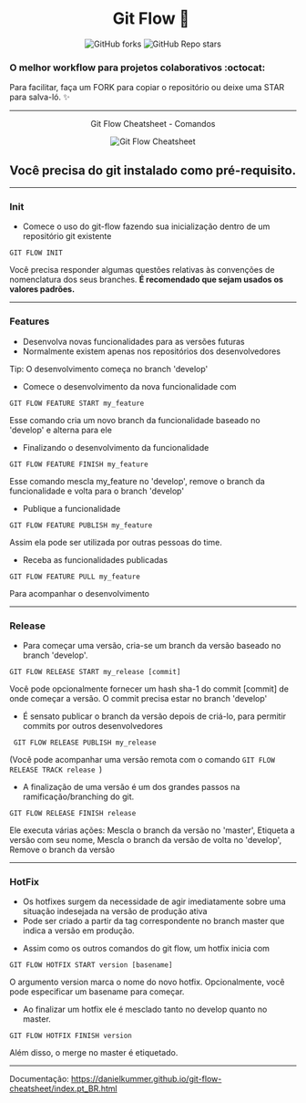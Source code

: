 # <div align="center"> Git Flow  :memo: ​ </div>

<div align="center"> <img alt="GitHub forks" src="https://img.shields.io/github/forks/tayhsn/git-flow?logoColor=blue&style=social"> <img alt="GitHub Repo stars" src="https://img.shields.io/github/stars/tayhsn/git-flow?logoColor=black&style=social"> </div>

### O melhor workflow para projetos colaborativos :octocat:

Para facilitar, faça um FORK para copiar o repositório ou deixe uma STAR para salva-ló. :sparkles:

<hr>

<div align="center">
<p>Git Flow Cheatsheet - Comandos<p>
<img src="https://danielkummer.github.io/git-flow-cheatsheet/img/git-flow-commands.png" alt="Git Flow Cheatsheet"/>
</div>

## Você precisa do git instalado como pré-requisito.

<hr>

### Init

* Comece o uso do git-flow fazendo sua inicialização dentro de um repositório git existente

``` GIT FLOW INIT ```

Você precisa responder algumas questões relativas às convenções de nomenclatura dos seus branches. **É recomendado que sejam usados os valores padrões.** 

<hr>

### Features

- Desenvolva novas funcionalidades para as versões futuras
- Normalmente existem apenas nos repositórios dos desenvolvedores

Tip: O desenvolvimento começa no branch 'develop'

* Comece o desenvolvimento da nova funcionalidade com

``` GIT FLOW FEATURE START my_feature ```

Esse comando cria um novo branch da funcionalidade baseado no 'develop' e alterna para ele

* Finalizando o desenvolvimento da funcionalidade

``` GIT FLOW FEATURE FINISH my_feature ```

Esse comando mescla my_feature no 'develop', remove o branch da funcionalidade e volta para o branch 'develop'

* Publique a funcionalidade

``` GIT FLOW FEATURE PUBLISH my_feature ```

Assim ela pode ser utilizada por outras pessoas do time.

* Receba as funcionalidades publicadas

```GIT FLOW FEATURE PULL my_feature ```

Para acompanhar o desenvolvimento

<hr>

### Release

* Para começar uma versão, cria-se um branch da versão baseado no branch 'develop'.

```GIT FLOW RELEASE START my_release [commit] ```

Você pode opcionalmente fornecer um hash sha-1 do commit [commit] de onde começar a versão. O commit precisa estar no branch 'develop'

*  É sensato publicar o branch da versão depois de criá-lo, para permitir commits por outros desenvolvedores

``` GIT FLOW RELEASE PUBLISH my_release```

(Você pode acompanhar uma versão remota com o comando ```GIT FLOW RELEASE TRACK release ```)

* A finalização de uma versão é um dos grandes passos na ramificação/branching do git. 

``` GIT FLOW RELEASE FINISH release ```

Ele executa várias ações: Mescla o branch da versão no 'master', Etiqueta a versão com seu nome, Mescla o branch da versão de volta no 'develop', Remove o branch da versão

<hr>

### HotFix

- Os hotfixes surgem da necessidade de agir imediatamente sobre uma situação indesejada na versão de produção ativa
- Pode ser criado a partir da tag correspondente no branch master que indica a versão em produção.

* Assim como os outros comandos do git flow, um hotfix inicia com

```GIT FLOW HOTFIX START version [basename] ```

O argumento version marca o nome do novo hotfix. Opcionalmente, você pode especificar um basename para começar.

* Ao finalizar um hotfix ele é mesclado tanto no develop quanto no master.

```GIT FLOW HOTFIX FINISH version ```

Além disso, o merge no master é etiquetado.

<hr>

Documentação: https://danielkummer.github.io/git-flow-cheatsheet/index.pt_BR.html
